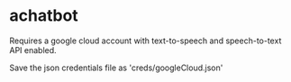 # achatbot

Requires a google cloud account with text-to-speech and speech-to-text API enabled. 

Save the json credentials file as 'creds/googleCloud.json'
